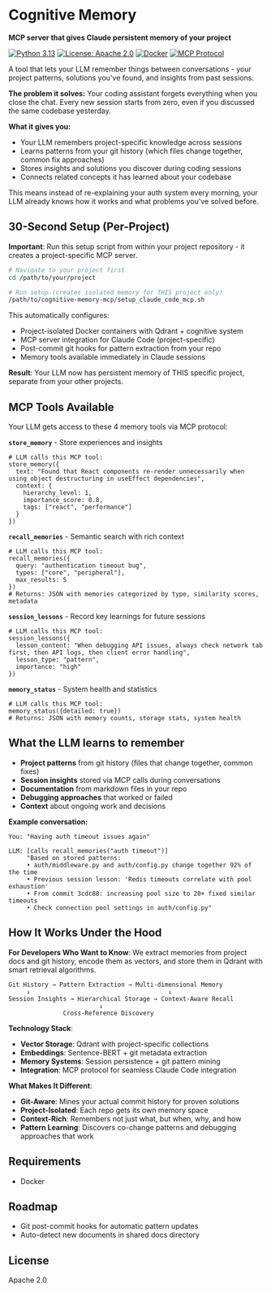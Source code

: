 # Cognitive Memory
**MCP server that gives Claude persistent memory of your project**

[![Python 3.13](https://img.shields.io/badge/python-3.13-blue.svg)](https://www.python.org/downloads/)
[![License: Apache 2.0](https://img.shields.io/badge/License-Apache_2.0-blue.svg)](https://opensource.org/licenses/Apache-2.0)
[![Docker](https://img.shields.io/badge/docker-ready-brightgreen.svg)](https://www.docker.com/)
[![MCP Protocol](https://img.shields.io/badge/MCP-compatible-brightgreen.svg)](https://modelcontextprotocol.io/)

A tool that lets your LLM remember things between conversations - your project patterns, solutions you've found, and insights from past sessions.

**The problem it solves:**
Your coding assistant forgets everything when you close the chat. Every new session starts from zero, even if you discussed the same codebase yesterday.

**What it gives you:**
- Your LLM remembers project-specific knowledge across sessions
- Learns patterns from your git history (which files change together, common fix approaches)
- Stores insights and solutions you discover during coding sessions
- Connects related concepts it has learned about your codebase

This means instead of re-explaining your auth system every morning, your LLM already knows how it works and what problems you've solved before.


## 30-Second Setup (Per-Project)

**Important**: Run this setup script from within your project repository - it creates a project-specific MCP server.

```bash
# Navigate to your project first
cd /path/to/your/project

# Run setup (creates isolated memory for THIS project only)
/path/to/cognitive-memory-mcp/setup_claude_code_mcp.sh
```

This automatically configures:
- Project-isolated Docker containers with Qdrant + cognitive system
- MCP server integration for Claude Code (project-specific)
- Post-commit git hooks for pattern extraction from your repo
- Memory tools available immediately in Claude sessions

**Result**: Your LLM now has persistent memory of THIS specific project, separate from your other projects.

## MCP Tools Available

Your LLM gets access to these 4 memory tools via MCP protocol:

**`store_memory`** - Store experiences and insights
```
# LLM calls this MCP tool:
store_memory({
  text: "Found that React components re-render unnecessarily when using object destructuring in useEffect dependencies",
  context: {
    hierarchy_level: 1,
    importance_score: 0.8,
    tags: ["react", "performance"]
  }
})
```

**`recall_memories`** - Semantic search with rich context
```
# LLM calls this MCP tool:
recall_memories({
  query: "authentication timeout bug",
  types: ["core", "peripheral"],
  max_results: 5
})
# Returns: JSON with memories categorized by type, similarity scores, metadata
```

**`session_lessons`** - Record key learnings for future sessions
```
# LLM calls this MCP tool:
session_lessons({
  lesson_content: "When debugging API issues, always check network tab first, then API logs, then client error handling",
  lesson_type: "pattern",
  importance: "high"
})
```

**`memory_status`** - System health and statistics
```
# LLM calls this MCP tool:
memory_status({detailed: true})
# Returns: JSON with memory counts, storage stats, system health
```

## What the LLM learns to remember

- **Project patterns** from git history (files that change together, common fixes)
- **Session insights** stored via MCP calls during conversations
- **Documentation** from markdown files in your repo
- **Debugging approaches** that worked or failed
- **Context** about ongoing work and decisions

**Example conversation:**
```
You: "Having auth timeout issues again"

LLM: [calls recall_memories("auth timeout")]
     "Based on stored patterns:
     • auth/middleware.py and auth/config.py change together 92% of the time
     • Previous session lesson: 'Redis timeouts correlate with pool exhaustion'
     • From commit 3cdc88: increasing pool size to 20+ fixed similar timeouts
     • Check connection pool settings in auth/config.py"
```

## How It Works Under the Hood

**For Developers Who Want to Know**:
We extract memories from project docs and git history, encode them as vectors, and store them in Qdrant with smart retrieval algorithms.

```
Git History → Pattern Extraction → Multi-dimensional Memory
     ↓                                      ↓
Session Insights → Hierarchical Storage → Context-Aware Recall
                         ↓
               Cross-Reference Discovery
```

**Technology Stack**:
- **Vector Storage**: Qdrant with project-specific collections
- **Embeddings**: Sentence-BERT + git metadata extraction
- **Memory Systems**: Session persistence + git pattern mining
- **Integration**: MCP protocol for seamless Claude Code integration

**What Makes It Different**:
- **Git-Aware**: Mines your actual commit history for proven solutions
- **Project-Isolated**: Each repo gets its own memory space
- **Context-Rich**: Remembers not just what, but when, why, and how
- **Pattern Learning**: Discovers co-change patterns and debugging approaches that work

## Requirements

- Docker

## Roadmap

- Git post-commit hooks for automatic pattern updates
- Auto-detect new documents in shared docs directory

## License

Apache 2.0
